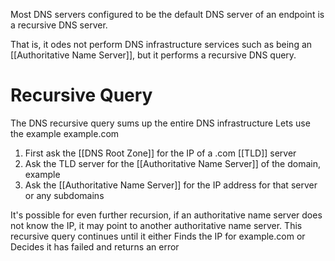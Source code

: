 Most DNS servers configured to be the default DNS server of an endpoint is a recursive DNS server.

That is, it odes not perform DNS infrastructure services such as being an [[Authoritative Name Server]], but it performs a recursive DNS query.

# Recursive Query
The DNS recursive query sums up the entire DNS infrastructure
Lets use the example
	example.com

1. First ask the [[DNS Root Zone]] for the IP of a .com [[TLD]] server
2. Ask the TLD server for the [[Authoritative Name Server]] of the domain, example
3. Ask the [[Authoritative Name Server]] for the IP address for that server or any subdomains

It's possible for even further recursion, if an authoritative name server does not know the IP, it may point to another authoritative name server.
This recursive query continues until it either
	Finds the IP for example.com
	or
	Decides it has failed and returns an error